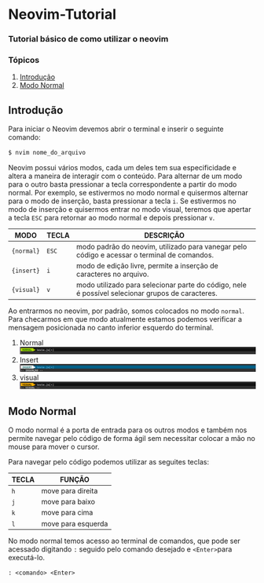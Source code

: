 # Neovim-Tutorial
### Tutorial básico de como utilizar o neovim


### Tópicos
1. [Introdução](#introducao)
2. [Modo Normal](#modo_normal)

<div id='introducao'/>

## Introdução
Para iniciar o Neovim devemos abrir o terminal e inserir o seguinte comando:

```bash
$ nvim nome_do_arquivo
```

Neovim possui vários modos, cada um deles tem sua especificidade e altera a maneira de interagir com o conteúdo. Para alternar de um modo para o outro basta pressionar a tecla correspondente a partir do modo normal. Por exemplo, se estivermos no modo normal e quisermos alternar para o modo de inserção, basta pressionar a tecla `i`. Se estivermos no modo de inserção e quisermos entrar no modo visual, teremos que apertar a tecla `ESC` para retornar ao modo normal e depois pressionar `v`.

MODO      | TECLA | DESCRIÇÃO
----------|-------|-------------------------------------------------------------------------------------------------
`{normal}`|`ESC`  |modo padrão do neovim, utilizado para vanegar pelo código e acessar o terminal de comandos.
`{insert}`|`i`    |modo de edição livre, permite a inserção de caracteres no arquivo.
`{visual}`|`v`    |modo utilizado para selecionar parte do código, nele é possível selecionar grupos de caracteres.

Ao entrarmos no neovim, por padrão, somos colocados no modo `normal`. Para checarmos em que modo  atualmente estamos podemos verificar a mensagem posicionada no canto inferior esquerdo do terminal.


  1. Normal <img src="/view/img/normal_mode.png">
  2. Insert <img src="/view/img/insert_mode.png">
  3. visual <img src="/view/img/visual_mode.png">
  
  <div id='modo_normal'/>

## Modo Normal 
O modo normal é a porta de entrada para os outros modos e também nos permite navegar pelo código de forma ágil sem necessitar colocar a mão no mouse para mover o cursor.

Para navegar pelo código podemos utilizar as seguites teclas:

TECLA | FUNÇÃO
------|--------------------
`h`   | move para direita
`j`   | move para baixo
`k`   | move para cima
`l`   | move para esquerda

No modo normal temos acesso ao terminal de comandos, que pode ser acessado digitando `:` seguido pelo comando desejado e `<Enter>`para executá-lo.

```
: <comando> <Enter>
```
